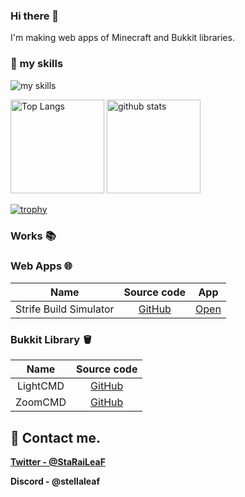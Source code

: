 ### Hi there 👋
I'm making web apps of Minecraft and Bukkit libraries.
### 🌱 my skills
<img alt="my skills" src="https://skillicons.dev/icons?theme=light&perline=8&i=js,java,html,css,git,github,githubactions" />

<p align="left"> 
  <img alt="Top Langs" height="150px" src="https://github-readme-stats.vercel.app/api/top-langs/?username=StellaLeaf&layout=compact&show_icons=true&theme=onedark" />
  <img alt="github stats" height="150px" src="https://github-readme-stats.vercel.app/api?username=StellaLeaf&theme=onedark&show_icons=ture" />
</p>

[![trophy](https://github-profile-trophy.vercel.app/?username=StellaLeaf&theme=onedark&column=8
)](https://github.com/ryo-ma/github-profile-trophy)

### Works 📚
### Web Apps 🌐
| Name | Source code | App |
| :----: | :----: | :----: |
| Strife Build Simulator | [GitHub](https://github.com/StellaLeaf/StrifeBuildSim) | [Open](https://stellaleaf.github.io/StrifeBuildSim/) |

### Bukkit Library 🪣
| Name | Source code |
| :------: | :------: |
| LightCMD | [GitHub](https://github.com/StellaLeaf/LightCMD) |
| ZoomCMD | [GitHub](https://github.com/StellaLeaf/ZoomCMD) |


## 📨 Contact me.
**[Twitter - @StaRaiLeaF](https://twitter.com/StaRaiLeaF)**

**Discord - @stellaleaf**
<!--
**StellaLeaf/StellaLeaf** is a ✨ _special_ ✨ repository because its `README.md` (this file) appears on your GitHub profile.

Here are some ideas to get you started:

- 🔭 I’m currently working on ...
- 🌱 I’m currently learning ...
- 👯 I’m looking to collaborate on ...
- 🤔 I’m looking for help with ...
- 💬 Ask me about ...
- 📫 How to reach me: ...
- 😄 Pronouns: ...
- ⚡ Fun fact: ...
-->

